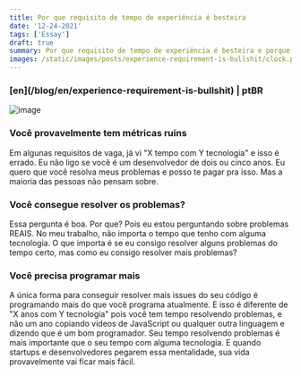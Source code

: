 ```yaml
---
title: Por que requisito de tempo de experiência é besteira
date: '12-24-2021'
tags: ['Essay']
draft: true
summary: Por que requisito de tempo de experiência é besteira e porque você não deveria se importar com isso
images: /static/images/posts/experience-requirement-is-bullshit/clock.png
---
```


<h3>[en](/blog/en/experience-requirement-is-bullshit) | ptBR</h3>

![image](/static/images/posts/experience-requirement-is-bullshit/clock.png)

### Você provavelmente tem métricas ruins

Em algunas requisitos de vaga, já vi "X tempo com Y tecnologia" e isso é errado. Eu não ligo se você é um desenvolvedor de dois ou cinco anos. Eu quero que você resolva meus problemas e posso te pagar pra isso. Mas a maioria das pessoas não pensam sobre.

### Você consegue resolver os problemas?

Essa pergunta é boa. Por que? Pois eu estou perguntando sobre problemas REAIS. No meu trabalho, não importa o tempo que tenho com alguma tecnologia. O que importa é se eu consigo resolver alguns problemas do tempo certo, mas como eu consigo resolver mais problemas?

### Você precisa programar mais

A única forma para conseguir resolver mais issues do seu código é programando mais do que você programa atualmente. E isso é diferente de "X anos com Y tecnologia" pois você tem tempo resolvendo problemas, e não um ano copiando vídeos de JavaScript ou qualquer outra linguagem e dizendo que é um bom programador. Seu tempo resolvendo problemas é mais importante que o seu tempo com alguma tecnologia. E quando startups e desenvolvedores pegarem essa mentalidade, sua vida provavelmente vai ficar mais fácil.
